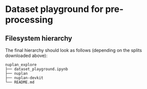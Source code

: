 # Dataset playground for pre-processing

## Filesystem hierarchy
The final hierarchy should look as follows (depending on the splits downloaded above):

```shell
nuplan_explore
├── dataset_playground.ipynb
├── nuplan
├── nuplan-devkit
└── README.md

```